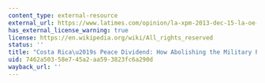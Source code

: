 ```yaml
---
content_type: external-resource
external_url: https://www.latimes.com/opinion/la-xpm-2013-dec-15-la-oe-barash-costa-rica-demilitarization-20131208-story.html
has_external_license_warning: true
license: https://en.wikipedia.org/wiki/All_rights_reserved
status: ''
title: "Costa Rica\u2019s Peace Dividend: How Abolishing the Military Paid Off"
uid: 7462a503-58e7-45a2-aa59-3823fc6a290d
wayback_url: ''
---
```

